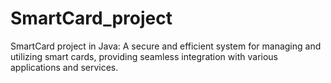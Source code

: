 # SmartCard_project
SmartCard project in Java: A secure and efficient system for managing and utilizing smart cards, providing seamless integration with various applications and services.






